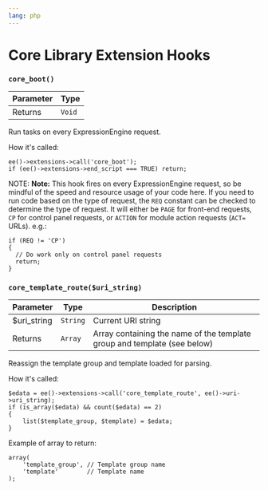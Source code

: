 ```yaml
---
lang: php
---
```


<!--
    This source file is part of the open source project
    ExpressionEngine User Guide (https://github.com/ExpressionEngine/ExpressionEngine-User-Guide)

    @link      https://expressionengine.com/
    @copyright Copyright (c) 2003-2019, EllisLab Corp. (https://ellislab.com)
    @license   https://expressionengine.com/license Licensed under Apache License, Version 2.0
-->

# Core Library Extension Hooks

### `core_boot()`

| Parameter | Type   |
| --------- | ------ |
| Returns   | `Void` |

Run tasks on every ExpressionEngine request.

How it's called:

    ee()->extensions->call('core_boot');
    if (ee()->extensions->end_script === TRUE) return;

NOTE: **Note:** This hook fires on every ExpressionEngine request, so be mindful of the speed and resource usage of your code here. If you need to run code based on the type of request, the `REQ` constant can be checked to determine the type of request. It will either be `PAGE` for front-end requests, `CP` for control panel requests, or `ACTION` for module action requests (`ACT=` URLs). e.g.:

    if (REQ != 'CP')
    {
      // Do work only on control panel requests
      return;
    }

### `core_template_route($uri_string)`

| Parameter    | Type     | Description                                                              |
| ------------ | -------- | ------------------------------------------------------------------------ |
| \$uri_string | `String` | Current URI string                                                       |
| Returns      | `Array`  | Array containing the name of the template group and template (see below) |

Reassign the template group and template loaded for parsing.

How it's called:

    $edata = ee()->extensions->call('core_template_route', ee()->uri->uri_string);
    if (is_array($edata) && count($edata) == 2)
    {
        list($template_group, $template) = $edata;
    }

Example of array to return:

    array(
        'template_group', // Template group name
        'template'        // Template name
    );
